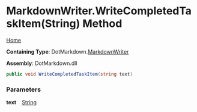# MarkdownWriter\.WriteCompletedTaskItem\(String\) Method

[Home](../../../README.md)

**Containing Type**: DotMarkdown\.[MarkdownWriter](../README.md)

**Assembly**: DotMarkdown\.dll

```csharp
public void WriteCompletedTaskItem(string text)
```

### Parameters

**text** &ensp; [String](https://docs.microsoft.com/en-us/dotnet/api/system.string)